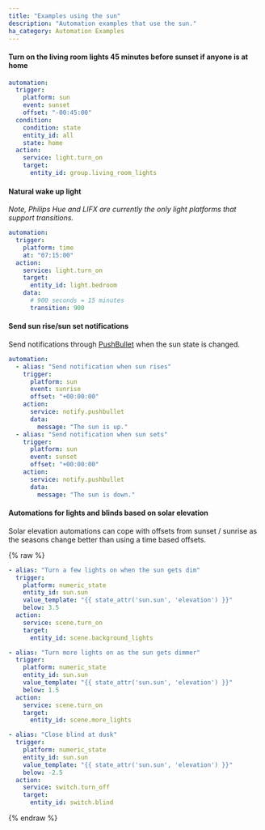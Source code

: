 ```yaml
---
title: "Examples using the sun"
description: "Automation examples that use the sun."
ha_category: Automation Examples
---
```


#### Turn on the living room lights 45 minutes before sunset if anyone is at home

```yaml
automation:
  trigger:
    platform: sun
    event: sunset
    offset: "-00:45:00"
  condition:
    condition: state
    entity_id: all
    state: home
  action:
    service: light.turn_on
    target:
      entity_id: group.living_room_lights
```

#### Natural wake up light

_Note, Philips Hue and LIFX are currently the only light platforms that support transitions._

```yaml
automation:
  trigger:
    platform: time
    at: "07:15:00"
  action:
    service: light.turn_on
    target:
      entity_id: light.bedroom
    data:
      # 900 seconds = 15 minutes
      transition: 900
```

#### Send sun rise/sun set notifications

Send notifications through [PushBullet](/integrations/pushbullet) when the sun state is changed.

```yaml
automation:
  - alias: "Send notification when sun rises"
    trigger:
      platform: sun
      event: sunrise
      offset: "+00:00:00"
    action:
      service: notify.pushbullet
      data:
        message: "The sun is up."
  - alias: "Send notification when sun sets"
    trigger:
      platform: sun
      event: sunset
      offset: "+00:00:00"
    action:
      service: notify.pushbullet
      data:
        message: "The sun is down."
```

#### Automations for lights and blinds based on solar elevation

Solar elevation automations can cope with offsets from sunset / sunrise as the seasons change better than using a time based offsets.

{% raw %}

```yaml
- alias: "Turn a few lights on when the sun gets dim"
  trigger:
    platform: numeric_state
    entity_id: sun.sun
    value_template: "{{ state_attr('sun.sun', 'elevation') }}"
    below: 3.5
  action:
    service: scene.turn_on
    target:
      entity_id: scene.background_lights

- alias: "Turn more lights on as the sun gets dimmer"
  trigger:
    platform: numeric_state
    entity_id: sun.sun
    value_template: "{{ state_attr('sun.sun', 'elevation') }}"
    below: 1.5
  action:
    service: scene.turn_on
    target:
      entity_id: scene.more_lights

- alias: "Close blind at dusk"
  trigger:
    platform: numeric_state
    entity_id: sun.sun
    value_template: "{{ state_attr('sun.sun', 'elevation') }}"
    below: -2.5
  action:
    service: switch.turn_off
    target:
      entity_id: switch.blind
```

{% endraw %}